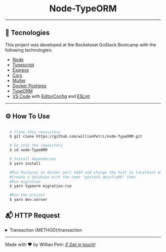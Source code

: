 <h1 align="center">Node-TypeORM</h1>

---

## 🚀 Tecnologies

This project was developed at the Rocketseat GoStack Bootcamp with the following technologies:

- [Node](https://nodejs.org/en/)
- [Typescript](https://www.typescriptlang.org/)
- [Express](https://expressjs.com/)
- [Cors](https://www.npmjs.com/package/cors)
- [Multer](https://www.npmjs.com/package/multer)
- [Docker Postgres](https://hub.docker.com/_/postgres)
- [TypeORM](https://typeorm.io/#/)
- [VS Code](https://code.visualstudio.com/) with [EditorConfig](https://marketplace.visualstudio.com/items?itemName=EditorConfig.EditorConfig) and [ESLint](https://marketplace.visualstudio.com/items?itemName=dbaeumer.vscode-eslint)

---

## ⚙️ How To Use

```bash

  # Clone this repository
  $ git clone https://github.com/willianPetri/node-TypeORM.git

  # Go into the repository
  $ cd node-TypeORM

  # Install dependecies
  $ yarn install

  #Run Postgres on docker port 5434 and change the host to localhost on the file ormconfig.json
  #Create a database with the name "gostack_desafio06" then
  #Run migration
  $ yarn typeorm migration:run

  #Run the project
  $ yarn dev:server
```
## 📬 HTTP Request

<details>
  <summary>Transaction {METHOD}/transaction </summary>

<!--START_SECTION:activity-->
<details>

<summary style="color:green">GET</summary>

   ### Response

  ```json
    {
      "transactions": [
        {
          "id": "34135792-e455-41e9-aa24-10bf64a8ffa0",
          "title": "Salário",
          "type": "income",
          "value": "5000",
          "category_id": "7bb3a552-91d0-4f11-ad31-b9ecb400b2c7",
          "created_at": "2020-08-24T04:43:35.696Z",
          "updated_at": "2020-08-24T04:43:35.696Z"
        }
      ],
      "balance": {
        "income": 5000,
        "outcome": 0,
        "total": 5000
      }
    }
  ```
</details>

<details>
  <summary style="color:blue">POST</summary>

  ### Request Body

  ```bash
    {
      title: string
      type: string  (income | outcome)
      value: number
      category: string
    }
  ```


  ### Example

  ```json
  {
    "title": "Comida",
    "type": "outcome",
    "value": 150.59,
    "category": "Alimentos"
  }
  ```

  <h3 style="color:green"> Response 200 </h3>

  ```json
    {
      "title": "Comida",
      "type": "outcome",
      "value": 150.59,
      "category_id": "85e4b9ec-b0ca-4bd5-be88-74462d609629",
      "category": {
        "id": "85e4b9ec-b0ca-4bd5-be88-74462d609629",
        "title": "Alimentos",
        "created_at": "2020-08-24T04:45:55.671Z",
        "updated_at": "2020-08-24T04:45:55.671Z"
      },
      "id": "956ff629-88f4-42c8-81c1-1bcac29bfd6a",
      "created_at": "2020-08-24T04:45:55.685Z",
      "updated_at": "2020-08-24T04:45:55.685Z"
    }
  ```

<h3 style="color:red"> Response 500 Internal Server Error </h3>

  ```json
    {
      "status": "error",
      "message": "Internal server error"
    }
  ```
</details>

<details>
  <summary><span style="color:red">DELETE </span>/{id}</summary>

  {c:green}<h3> Response 204 No content </h3>{/c}
</details>

<!--END_SECTION:activity-->
</details>

---

Made with ❤ by Willian Petri  [✌ Get in touch!](https://www.linkedin.com/in/willian-petri-84a935135/)
